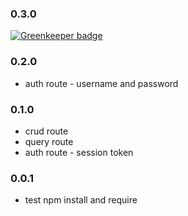 ### 0.3.0

[![Greenkeeper badge](https://badges.greenkeeper.io/wookets/pawnode.svg)](https://greenkeeper.io/)


### 0.2.0

* auth route - username and password

### 0.1.0

* crud route
* query route
* auth route - session token 

### 0.0.1

* test npm install and require
